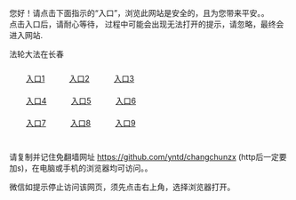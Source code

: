 您好！请点击下面指示的“入口”，浏览此网站是安全的，且为您带来平安。。 <br/>
点击入口后，请耐心等待， 过程中可能会出现无法打开的提示，请忽略，最终会进入网站. </br>

法轮大法在长春<br/>
<div style="padding:10px"><a style="margin:20px" target="_blank" href="https://d2s9ontftjeonb.cloudfront.net/2Qpsp?qhgwgq" id="ccLink1" rel="nofollow">入口1</a> <a target="_blank" style="margin:20px" href="https://d39dh7yekd7mua.cloudfront.net/2Qpsp?fribwpnl" id="ccLink2" rel="nofollow">入口2</a> <a style="margin:20px" target="_blank" href="https://d15bs9vwhzxwmb.cloudfront.net/2Qpsp?rjqbhx" id="ccLink3" rel="nofollow">入口3</a></div>

<div style="padding:10px" ><a style="margin:20px" target="_blank" href="https://d2s9ontftjeonb.cloudfront.net/2Qpsp?qhgwgq" id="ccLink4" rel="nofollow">入口4</a> <a style="margin:20px" href="https://d39dh7yekd7mua.cloudfront.net/2Qpsp?fribwpnl" target="_blank" id="ccLink5" rel="nofollow">入口5</a> <a style="margin:20px" href="https://d15bs9vwhzxwmb.cloudfront.net/2Qpsp?rjqbhx" target="_blank" id="ccLink6" rel="nofollow">入口6</a></div>

<div style="padding:10px"><a style="margin:20px" target="_blank" href="https://d2s9ontftjeonb.cloudfront.net/2Qpsp?qhgwgq" id="ccLink7" rel="nofollow">入口7</a> <a style="margin:20px" href="https://d39dh7yekd7mua.cloudfront.net/2Qpsp?fribwpnl" target="_blank" id="ccLink8" rel="nofollow">入口8</a> <a style="margin:20px" target="_blank" href="https://d15bs9vwhzxwmb.cloudfront.net/2Qpsp?rjqbhx" id="ccLink9" rel="nofollow">入口9</a></div>

<br/>



请复制并记住免翻墙网址 https://github.com/yntd/changchunzx (http后一定要加s)，在电脑或手机的浏览器均可访问。。<br/>

微信如提示停止访问该网页，须先点击右上角，选择浏览器打开。
